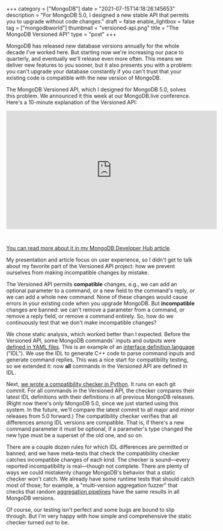 +++
category = ["MongoDB"]
date = "2021-07-15T14:18:26.145653"
description = "For MongoDB 5.0, I designed a new stable API that permits you to upgrade without code changes."
draft = false
enable_lightbox = false
tag = ["mongodbworld"]
thumbnail = "versioned-api.png"
title = "The MongoDB Versioned API"
type = "post"
+++

MongoDB has released new database versions annually for the whole decade I've worked here. But starting now we're increasing our pace to quarterly, and eventually we'll release even more often. This means we deliver new features to you sooner, but it also presents you with a problem: you can't upgrade your database constantly if you can't trust that your existing code is compatible with the new version of MongoDB.

The MongoDB Versioned API, which I designed for MongoDB 5.0, solves this problem. We announced it this week at our MongoDB.live conference. Here's a 10-minute explanation of the Versioned API:

<iframe width="560" height="315" src="https://www.youtube.com/embed/RvJPG3ChAho" title="YouTube video player" frameborder="0" allow="accelerometer; autoplay; clipboard-write; encrypted-media; gyroscope; picture-in-picture" allowfullscreen style="margin-bottom: 2em"></iframe>

[You can read more about it in my MongoDB Developer Hub article](https://developer.mongodb.com/how-to/upgrade-fearlessly-versioned-api/).

My presentation and article focus on user experience, so I didn't get to talk about my favorite part of the Versioned API project: how we prevent ourselves from making incompatible changes by mistake.

The Versioned API permits **compatible** changes, e.g., we can add an optional parameter to a command, or a new field to the command's reply, or we can add a whole new command. None of these changes would cause errors in your existing code when you upgrade MongoDB. But **incompatible** changes are banned: we can't remove a parameter from a command, or remove a reply field, or remove a command entirely. So, how do we continuously test that we don't make incompatible changes?

We chose static analysis, which worked better than I expected. Before the Versioned API, some MongoDB commands' inputs and outputs were [defined in YAML files](https://github.com/mongodb/mongo/blob/master/src/mongo/db/query/find_command.idl). This is an example of an [interface definition language](https://en.wikipedia.org/wiki/Interface_description_language) ("IDL"). We use the IDL to generate C++ code to parse command inputs and generate command replies. This was a nice start for compatibility testing, so we extended it: now **all** commands in the Versioned API are defined in IDL.

Next, [we wrote a compatibility checker in Python](https://github.com/mongodb/mongo/blob/master/buildscripts/idl/idl_check_compatibility.py). It runs on each git commit. For all commands in the Versioned API, the checker compares their latest IDL definitions with their definitions in all previous MongoDB releases. (Right now there's only MongoDB 5.0, since we just started using this system. In the future, we'll compare the latest commit to all major and minor releases from 5.0 forward.) The compatibility checker verifies that all differences among IDL versions are compatible. That is, if there's a new command parameter it must be optional, if a parameter's type changed the new type must be a superset of the old one, and so on.

There are a couple dozen rules for which IDL differences are permitted or banned, and we have meta-tests that check the compatibility checker catches incompatible changes of each kind. The checker is sound&mdash;every reported incompatibility is real&mdash;though not complete. There are plenty of ways we could mistakenly change MongoDB's behavior that a static checker won't catch. We already have some runtime tests that should catch most of those; for example, a "multi-version aggregation fuzzer" that checks that random [aggregation pipelines](https://docs.mongodb.com/manual/core/aggregation-pipeline/) have the same results in all MongoDB versions.

Of course, our testing isn't perfect and some bugs are bound to slip through. But I'm very happy with how simple and comprehensive the static checker turned out to be.
